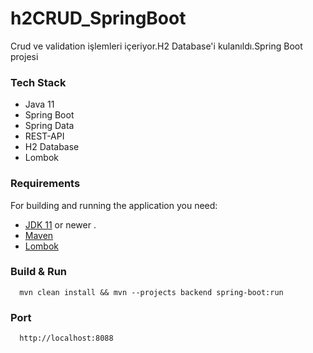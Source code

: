 # h2CRUD_SpringBoot

Crud ve validation işlemleri içeriyor.H2 Database'i kulanıldı.Spring Boot projesi

### Tech Stack 
 - Java 11
 - Spring Boot
 - Spring Data
 - REST-API
 - H2 Database
 - Lombok
 
 ### Requirements

For building and running the application you need:
- [JDK 11](https://www.oracle.com/java/technologies/javase-jdk11-downloads.html) or newer . 
- [Maven](https://maven.apache.org)
- [Lombok](https://projectlombok.org/)

### Build & Run 

```
  mvn clean install && mvn --projects backend spring-boot:run
```
  
### Port
```
  http://localhost:8088
```
